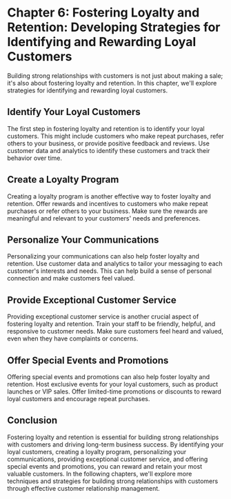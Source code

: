 Chapter 6: Fostering Loyalty and Retention: Developing Strategies for Identifying and Rewarding Loyal Customers
===============================================================================================================

Building strong relationships with customers is not just about making a sale; it's also about fostering loyalty and retention. In this chapter, we'll explore strategies for identifying and rewarding loyal customers.

Identify Your Loyal Customers
-----------------------------

The first step in fostering loyalty and retention is to identify your loyal customers. This might include customers who make repeat purchases, refer others to your business, or provide positive feedback and reviews. Use customer data and analytics to identify these customers and track their behavior over time.

Create a Loyalty Program
------------------------

Creating a loyalty program is another effective way to foster loyalty and retention. Offer rewards and incentives to customers who make repeat purchases or refer others to your business. Make sure the rewards are meaningful and relevant to your customers' needs and preferences.

Personalize Your Communications
-------------------------------

Personalizing your communications can also help foster loyalty and retention. Use customer data and analytics to tailor your messaging to each customer's interests and needs. This can help build a sense of personal connection and make customers feel valued.

Provide Exceptional Customer Service
------------------------------------

Providing exceptional customer service is another crucial aspect of fostering loyalty and retention. Train your staff to be friendly, helpful, and responsive to customer needs. Make sure customers feel heard and valued, even when they have complaints or concerns.

Offer Special Events and Promotions
-----------------------------------

Offering special events and promotions can also help foster loyalty and retention. Host exclusive events for your loyal customers, such as product launches or VIP sales. Offer limited-time promotions or discounts to reward loyal customers and encourage repeat purchases.

Conclusion
----------

Fostering loyalty and retention is essential for building strong relationships with customers and driving long-term business success. By identifying your loyal customers, creating a loyalty program, personalizing your communications, providing exceptional customer service, and offering special events and promotions, you can reward and retain your most valuable customers. In the following chapters, we'll explore more techniques and strategies for building strong relationships with customers through effective customer relationship management.
